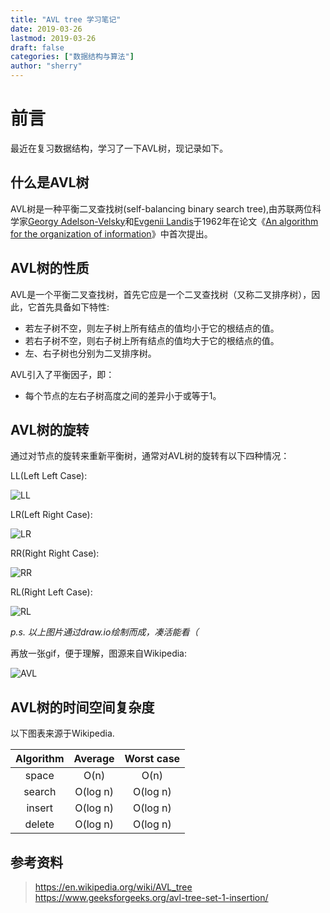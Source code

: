 ```yaml
---
title: "AVL tree 学习笔记"
date: 2019-03-26
lastmod: 2019-03-26
draft: false
categories: ["数据结构与算法"]
author: "sherry"
---
```


# 前言

最近在复习数据结构，学习了一下AVL树，现记录如下。

## 什么是AVL树

AVL树是一种平衡二叉查找树(self-balancing binary search tree),由苏联两位科学家[Georgy Adelson-Velsky](https://en.wikipedia.org/wiki/Georgy_Adelson-Velsky)和[Evgenii Landis](https://en.wikipedia.org/wiki/Evgenii_Landis)于1962年在论文《[An algorithm for the organization of information](http://professor.ufabc.edu.br/~jesus.mena/courses/mc3305-2q-2015/AED2-10-avl-paper.pdf)》中首次提出。

<!--more-->

## AVL树的性质

AVL是一个平衡二叉查找树，首先它应是一个二叉查找树（又称二叉排序树），因此，它首先具备如下特性:

- 若左子树不空，则左子树上所有结点的值均小于它的根结点的值。
- 若右子树不空，则右子树上所有结点的值均大于它的根结点的值。
- 左、右子树也分别为二叉排序树。

AVL引入了平衡因子，即：

- 每个节点的左右子树高度之间的差异小于或等于1。

## AVL树的旋转

通过对节点的旋转来重新平衡树，通常对AVL树的旋转有以下四种情况：

LL(Left Left Case):

![LL](http://wx1.sinaimg.cn/large/ea5eda6dly1g1gm6mz4y3j20ix04m0sq.jpg)

LR(Left Right Case):

![LR](http://wx1.sinaimg.cn/large/ea5eda6dly1g1gm6mywftj20cf0bdt8v.jpg)

RR(Right Right Case):

![RR](http://wx1.sinaimg.cn/large/ea5eda6dly1g1gm6mxjg7j20il04hweh.jpg)

RL(Right Left Case):

![RL](http://wx2.sinaimg.cn/large/ea5eda6dly1g1gm6my92oj20c00azjri.jpg)

_p.s. 以上图片通过draw.io绘制而成，凑活能看（_

再放一张gif，便于理解，图源来自Wikipedia:

![AVL](http://wx2.sinaimg.cn/large/ea5eda6dly1g1f6ae2fq2g208w050dm1.gif)

## AVL树的时间空间复杂度

以下图表来源于Wikipedia.

| Algorithm | Average | Worst case |
|:---:|:---:|:---:|
| space | O(n) | O(n) |
| search | O(log n) | O(log n) |
| insert | O(log n) | O(log n) |
| delete | O(log n) | O(log n) |

## 参考资料

> https://en.wikipedia.org/wiki/AVL_tree  
> https://www.geeksforgeeks.org/avl-tree-set-1-insertion/